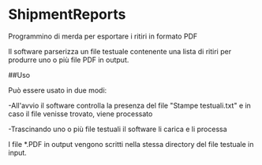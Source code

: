 # ShipmentReports
Programmino di merda per esportare i ritiri in formato PDF

Il software parserizza un file testuale contenente una lista di ritiri per produrre uno o più file PDF in output.

##Uso

Può essere usato in due modi:

-All'avvio il software controlla la presenza del file "Stampe testuali.txt" e in caso il file venisse trovato, viene processato

-Trascinando uno o più file testuali il software li carica e li processa

I file *.PDF in output vengono scritti nella stessa directory del file testuale in input.
